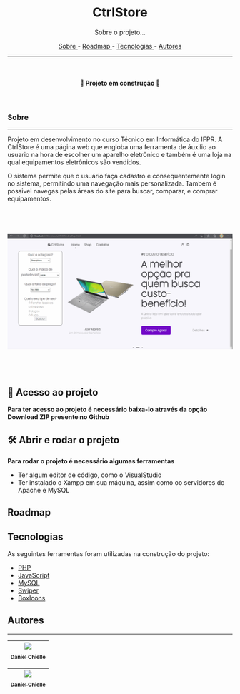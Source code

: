 <h1 align="center"> CtrlStore </h1>

<p align="center"> Sobre o projeto... </p>

<p align="center">
    <a href="#sobre"> Sobre </a> -
    <a href="#roadmap"> Roadmap </a> -
    <a href="#tecnologias"> Tecnologias </a> -
    <a href="#autores"> Autores </a>
</p>

---

<br>

<h4 align="center"> 🚧 Projeto em construção 🚧 </h4>

<br>

### Sobre
---
Projeto em desenvolvimento no curso Técnico em Informática do IFPR. A CtrlStore é uma página web que engloba uma ferramenta de áuxilio ao usuario na hora de escolher um aparelho
eletrônico e também é uma loja na qual equipamentos eletrônicos são vendidos.

O sistema permite que o usuário faça cadastro e consequentemente login no sistema, permitindo uma navegação mais personalizada. Também é possivel navegas pelas áreas do site para buscar, comparar, e comprar equipamentos.

<br> <br>

<h3 align="center">
    <img alt="Readme" title="Readme" src="CtrlStorePage.gif">
</h3>

<br> <br>

## 📁 Acesso ao projeto

**Para ter acesso ao projeto é necessário baixa-lo através da opção Download ZIP presente no Github**

## 🛠️ Abrir e rodar o projeto

**Para rodar o projeto é necessário algumas ferramentas**
<ul>
    <li> Ter algum editor de código, como o VisualStudio </li>
    <li> Ter instalado o Xampp em sua máquina, assim como oo servidores do Apache e MySQL </li>
</ul>


## Roadmap


## Tecnologias  


As seguintes ferramentas foram utilizadas na construção do projeto:

 - [PHP](https://www.php.net/)
 - [JavaScript](https://www.javascript.com/)
 - [MySQL](https://www.mysql.com/)
 - [Swiper](https://swiperjs.com/)
 - [BoxIcons](https://boxicons.com/)

## Autores
---
[<img src="https://avatars.githubusercontent.com/u/55161486?s=400&v=4" width=115 > <br> <sub> Daniel Chielle </sub>](https://github.com/LeinadRPFI) |
| :---: |  

[<img src="https://avatars.githubusercontent.com/u/98662238?v=4" width=115 > <br> <sub> Daniel Chielle </sub>](https://github.com/FelipeSGoncalves) |
| :---: |  
